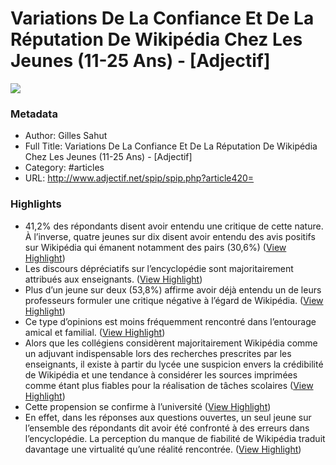 # Variations De La Confiance Et De La Réputation De Wikipédia Chez Les Jeunes (11-25 Ans) - [Adjectif]

![](https://readwise-assets.s3.amazonaws.com/static/images/article4.6bc1851654a0.png)

### Metadata

- Author: Gilles Sahut
- Full Title: Variations De La Confiance Et De La Réputation De Wikipédia Chez Les Jeunes (11-25 Ans) - [Adjectif]
- Category: #articles
- URL: http://www.adjectif.net/spip/spip.php?article420=

### Highlights

- 41,2% des répondants disent avoir entendu une critique de cette nature. À l’inverse, quatre jeunes sur dix disent avoir entendu des avis positifs sur Wikipédia qui émanent notamment des pairs (30,6%) ([View Highlight](https://instapaper.com/read/858075770/4241901))
- Les discours dépréciatifs sur l’encyclopédie sont majoritairement attribués aux enseignants. ([View Highlight](https://instapaper.com/read/858075770/4241903))
- Plus d’un jeune sur deux (53,8%) affirme avoir déjà entendu un de leurs professeurs formuler une critique négative à l’égard de Wikipédia. ([View Highlight](https://instapaper.com/read/858075770/4241905))
- Ce type d’opinions est moins fréquemment rencontré dans l’entourage amical et familial. ([View Highlight](https://instapaper.com/read/858075770/4241906))
- Alors que les collégiens considèrent majoritairement Wikipédia comme un adjuvant indispensable lors des recherches prescrites par les enseignants, il existe à partir du lycée une suspicion envers la crédibilité de Wikipédia et une tendance à considérer les sources imprimées comme étant plus fiables pour la réalisation de tâches scolaires ([View Highlight](https://instapaper.com/read/858075770/4241913))
- Cette propension se confirme à l’université ([View Highlight](https://instapaper.com/read/858075770/4241916))
- En effet, dans les réponses aux questions ouvertes, un seul jeune sur l’ensemble des répondants dit avoir été confronté à des erreurs dans l’encyclopédie. La perception du manque de fiabilité de Wikipédia traduit davantage une virtualité qu’une réalité rencontrée. ([View Highlight](https://instapaper.com/read/858075770/4241928))
